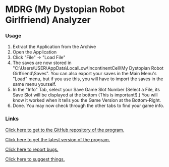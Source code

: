 # MDRG (My Dystopian Robot Girlfriend) Analyzer
### Usage
1. Extract the Application from the Archive
2. Open the Application
3. Click "File" -> "Load File"
4. The saves are now stored in "C:\Users\USER\AppData\LocalLow\IncontinentCell\My Dystopian Robot Girlfriend\Saves". You can also export your saves in the Main Menu's "Load" menu, but if you use this, you will have to import the saves in the same menu yourself.
5. In the "Info" Tab, select your Save Game Slot Number (Select a File, its Save Slot will be displayed at the bottom (This is important!).) You will know it worked when it tells you the Game Version at the Bottom-Right.
6. Done. You may now check through the other tabs to find your game info.

### Links
[Click here to get to the GitHub repository of the program.](https://github.com/Wehrmachtserdbeere/MDRG-Analyzer)

[Click here to get the latest version of the program.](https://github.com/Wehrmachtserdbeere/MDRG-Analyzer/releases/latest)

[Click here to report bugs.](https://github.com/Wehrmachtserdbeere/MDRG-Analyzer/issues)

[Click here to suggest things.](https://github.com/Wehrmachtserdbeere/MDRG-Analyzer/discussions/categories/ideas)